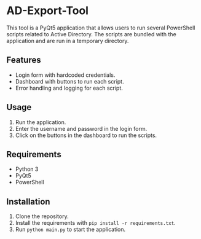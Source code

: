 # AD-Export-Tool

This tool is a PyQt5 application that allows users to run several PowerShell scripts related to Active Directory. The scripts are bundled with the application and are run in a temporary directory.

## Features

- Login form with hardcoded credentials.
- Dashboard with buttons to run each script.
- Error handling and logging for each script.

## Usage

1. Run the application.
2. Enter the username and password in the login form.
3. Click on the buttons in the dashboard to run the scripts.

## Requirements

- Python 3
- PyQt5
- PowerShell

## Installation

1. Clone the repository.
2. Install the requirements with `pip install -r requirements.txt`.
3. Run `python main.py` to start the application.
